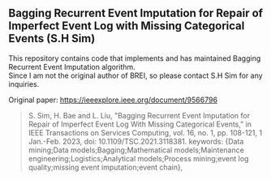 ## Bagging Recurrent Event Imputation for Repair of Imperfect Event Log with Missing Categorical Events (S.H Sim)

This repository contains code that implements and has maintained Bagging Recurrent Event Imputation algorithm. <br/>
Since I am not the original author of BREI, so please contact S.H Sim for any inquiries.

Original paper: https://ieeexplore.ieee.org/document/9566796
> S. Sim, H. Bae and L. Liu, "Bagging Recurrent Event Imputation for Repair of Imperfect Event Log With Missing Categorical Events," in IEEE Transactions on Services Computing, vol. 16, no. 1, pp. 108-121, 1 Jan.-Feb. 2023, doi: 10.1109/TSC.2021.3118381. keywords: {Data mining;Data models;Bagging;Mathematical models;Maintenance engineering;Logistics;Analytical models;Process mining;event log quality;missing event imputation;event chain},

